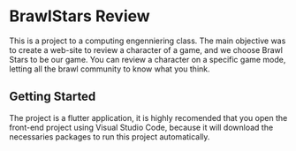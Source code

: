 # BrawlStars Review

This is a project to a computing engenniering class.
The main objective was to create a web-site to review a character of a game, and we choose Brawl Stars to be our game. You can review a character on a specific game mode, letting all the brawl community to know what you think. 

## Getting Started

The project is a flutter application, it is highly recomended that you open the front-end project using Visual Studio Code, because it will download the necessaries packages to run this project automatically.
